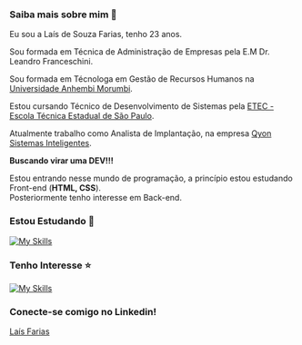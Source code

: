 ### Saiba mais sobre mim 👋

Eu sou a Laís de Souza Farias, tenho 23 anos.

Sou formada em Técnica de Administração de Empresas pela E.M Dr. Leandro Franceschini.

Sou formada em Técnologa em Gestão de Recursos Humanos na [Universidade Anhembi Morumbi](https://portal.anhembi.br/).

Estou cursando Técnico de Desenvolvimento de Sistemas pela [ETEC - Escola Técnica Estadual de São Paulo](https://www.vestibulinhoetec.com.br/home/).

Atualmente trabalho como Analista de Implantação, na empresa [Qyon Sistemas Inteligentes](https://www.qyon.com/).

**Buscando virar uma DEV!!!**

Estou entrando nesse mundo de programação, a princípio estou estudando Front-end (**HTML, CSS**). 
<br>
Posteriormente tenho interesse em Back-end.

### Estou Estudando 📖

[![My Skills](https://skills.thijs.gg/icons?i=html,css)](https://skills.thijs.gg)

### Tenho Interesse ⭐

[![My Skills](https://skills.thijs.gg/icons?i=js,react,bootstrap)](https://skills.thijs.gg)

### Conecte-se comigo no Linkedin!
[Laís Farias](https://www.linkedin.com/in/la%C3%ADs-farias/)
